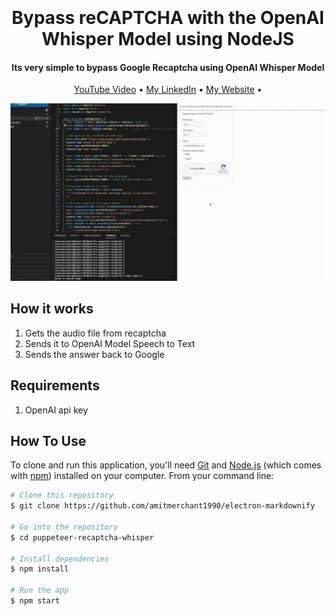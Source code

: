 <h1 align="center">
  <br>
  <br>
  Bypass reCAPTCHA with the OpenAI Whisper Model using NodeJS
  <br>
</h1>

<h4 align="center">Its very simple to bypass Google Recaptcha using OpenAI Whisper Model</h4>

<p align="center">
  <a href="https://youtu.be/7i8qmsZt3iE">YouTube Video</a> •
  <a href="https://www.linkedin.com/in/cesarnascimentoo/">My LinkedIn</a> •
  <a href="https://ncesar.com">My Website</a> •
</p>

![screenshot](https://raw.githubusercontent.com/ncesar/puppeteer-recaptcha-whisper/main/gif.gif?token=GHSAT0AAAAAACCSYMWIG6GUJM3HPLKTQIISZETL65Q)

## How it works

1. Gets the audio file from recaptcha
2. Sends it to OpenAI Model Speech to Text
3. Sends the answer back to Google

## Requirements
1. OpenAI api key

## How To Use

To clone and run this application, you'll need [Git](https://git-scm.com) and [Node.js](https://nodejs.org/en/download/) (which comes with [npm](http://npmjs.com)) installed on your computer. From your command line:

```bash
# Clone this repository
$ git clone https://github.com/amitmerchant1990/electron-markdownify

# Go into the repository
$ cd puppeteer-recaptcha-whisper

# Install dependencies
$ npm install

# Run the app
$ npm start
```
